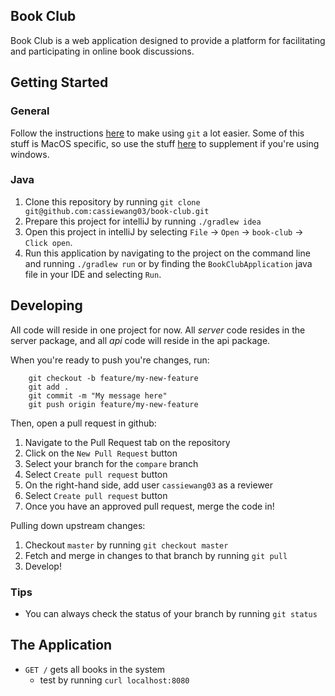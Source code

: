 Book Club
---------
Book Club is a web application designed to provide a platform for facilitating and participating in online book discussions.

## Getting Started

### General
Follow the instructions [here](https://gist.github.com/trey/2722934) to make using `git` a lot easier. Some of this stuff is MacOS specific, so use the stuff [here](https://gist.github.com/dmangiarelli/1a0ae107aaa5c478c51e) to supplement if you're using windows.

### Java
1. Clone this repository by running `git clone git@github.com:cassiewang03/book-club.git`
2. Prepare this project for intelliJ by running `./gradlew idea`
3. Open this project in intelliJ by selecting `File` -> `Open` -> `book-club` -> `Click open`. 
4. Run this application by navigating to the project on the command line and running `./gradlew run` or by finding the `BookClubApplication` java file in your IDE and selecting `Run`.

## Developing
All code will reside in one project for now. All *server* code resides in the server package, and all *api* code will reside in the api package.

When you're ready to push you're changes, run:

```
    git checkout -b feature/my-new-feature
    git add .
    git commit -m "My message here"
    git push origin feature/my-new-feature
```

Then, open a pull request in github:
1. Navigate to the Pull Request tab on the repository
2. Click on the `New Pull Request` button
3. Select your branch for the `compare` branch
4. Select `Create pull request` button
5. On the right-hand side, add user `cassiewang03` as a reviewer
6. Select `Create pull request` button
7. Once you have an approved pull request, merge the code in!

Pulling down upstream changes:
1. Checkout `master` by running `git checkout master`
2. Fetch and merge in changes to that branch by running `git pull`
3. Develop!

### Tips
- You can always check the status of your branch by running `git status`

## The Application

- `GET /` gets all books in the system
    - test by running `curl localhost:8080`

